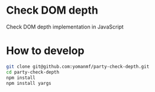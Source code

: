 # Check DOM depth
Check DOM depth implementation in JavaScript

# How to develop
```bash
git clone git@github.com:yomanmf/party-check-depth.git
cd party-check-depth
npm install
npm install yargs
```